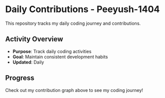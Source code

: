 # Daily Contributions - Peeyush-1404

This repository tracks my daily coding journey and contributions.

## Activity Overview

- **Purpose**: Track daily coding activities
- **Goal**: Maintain consistent development habits
- **Updated**: Daily

## Progress

Check out my contribution graph above to see my coding journey!

